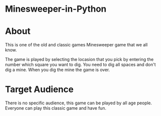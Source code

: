 # Minesweeper-in-Python


# About 

This is one of the old and classic games Minesweeper game that we all know.

The game is played by selecting the locasion that you pick by entering the number 
which square you want to dig. You need to dig all spaces and don't dig a mine. 
When you dig the mine the game is over.

# Target Audience

There is no specific audience, this game can be played by all age people. Everyone can play 
this classic game and have fun.